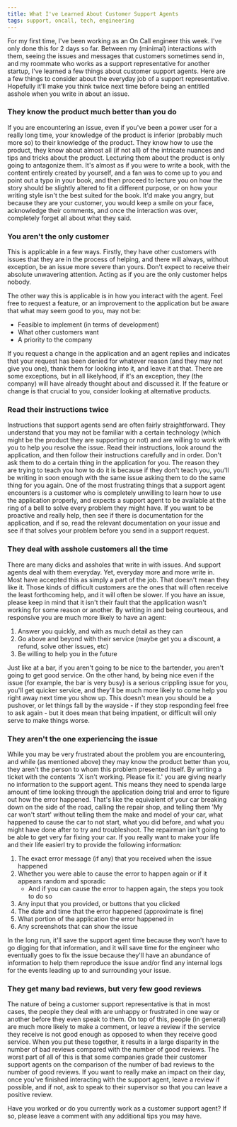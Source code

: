 ```yaml
---
title: What I've Learned About Customer Support Agents
tags: support, oncall, tech, engineering
---
```


For my first time, I've been working as an On Call engineer this week. I've only done this for 2 days so far. Between my (minimal) interactions with them, seeing the issues and messages that customers sometimes send in, and my roommate who works as a support representative for another startup, I've learned a few things about customer support agents. Here are a few things to consider about the everyday job of a support representative. Hopefully it'll make you think twice next time before being an entitled asshole when you write in about an issue.

### They know the product much better than you do

If you are encountering an issue, even if you've been a power user for a really long time, your knowledge of the product is inferior (probably much more so) to their knowledge of the product. They know how to use the product, they know about almost all (if not all) of the intricate nuances and tips and tricks about the product. Lecturing them about the product is only going to antagonize them. It's almost as if you were to write a book, with the content entirely created by yourself, and a fan was to come up to you and point out a typo in your book, and then proceed to lecture you on how the story should be slightly altered to fit a different purpose, or on how your writing style isn't the best suited for the book. It'd make you angry, but because they are your customer, you would keep a smile on your face, acknowledge their comments, and once the interaction was over, completely forget all about what they said.

### You aren't the only customer

This is applicable in a few ways. Firstly, they have other customers with issues that they are in the process of helping, and there will always, without exception, be an issue more severe than yours. Don't expect to receive their absolute unwavering attention. Acting as if you are the only customer helps nobody.

The other way this is applicable is in how you interact with the agent. Feel free to request a feature, or an improvement to the application but be aware that what may seem good to you, may not be:

* Feasible to implement (in terms of development)
* What other customers want
* A priority to the company

If you request a change in the application and an agent replies and indicates that your request has been denied for whatever reason (and they may not give you one), thank them for looking into it, and leave it at that. There are some exceptions, but in all likelyhood, if it's an exception, they (the company) will have already thought about and discussed it. If the feature or change is that crucial to you, consider looking at alternative products.

### Read their instructions twice

Instructions that support agents send are often fairly straightforward. They understand that you may not be familiar with a certain technology (which might be the product they are supporting or not) and are willing to work with you to help you resolve the issue. Read their instructions, look around the application, and then follow their instructions carefully and in order. Don't ask them to do a certain thing in the application for you. The reason they are trying to teach you how to do it is because if they don't teach you, you'll be writing in soon enough with the same issue asking them to do the same thing for you again. One of the most frustrating things that a support agent encounters is a customer who is completely unwilling to learn how to use the application properly, and expects a support agent to be available at the ring of a bell to solve every problem they might have. If you want to be proactive and really help, then see if there is documentation for the application, and if so, read the relevant documentation on your issue and see if that solves your problem before you send in a support request.

### They deal with asshole customers all the time

There are many dicks and assholes that write in with issues. And support agents deal with them everyday. Yet, everyday more and more write in. Most have accepted this as simply a part of the job. That doesn't mean they like it. Those kinds of difficult customers are the ones that will often receive the least forthcoming help, and it will often be slower. If you have an issue, please keep in mind that it isn't their fault that the application wasn't working for some reason or another. By writing in and being courteous, and responsive you are much more likely to have an agent:

1. Answer you quickly, and with as much detail as they can
2. Go above and beyond with their service (maybe get you a discount, a refund, solve other issues, etc)
3. Be willing to help you in the future

Just like at a bar, if you aren't going to be nice to the bartender, you aren't going to get good service. On the other hand, by being nice even if the issue (for example, the bar is very busy) is a serious crippling issue for you, you'll get quicker service, and they'll be much more likely to come help you right away next time you show up. This doesn't mean you should be a pushover, or let things fall by the wayside - if they stop responding feel free to ask again - but it does mean that being impatient, or difficult will only serve to make things worse.

### They aren't the one experiencing the issue

While you may be very frustrated about the problem you are encountering, and while (as mentioned above) they may know the product better than you, they aren't the person to whom this problem presented itself. By writing a ticket with the contents 'X isn't working. Please fix it.' you are giving nearly no information to the support agent. This means they need to spenda large amount of time looking through the application doing trial and error to figure out how the error happened. That's like the equivalent of your car breaking down on the side of the road, calling the repair shop, and telling them 'My car won't start' without telling them the make and model of your car, what happened to cause the car to not start, what you did before, and what you might have done after to try and troubleshoot. The repairman isn't going to be able to get very far fixing your car. If you really want to make your life and their life easierl try to provide the following information:

1. The exact error message (if any) that you received when the issue happened
2. Whether you were able to cause the error to happen again or if it appears random and sporadic
    * And if you can cause the error to happen again, the steps you took to do so
3. Any input that you provided, or buttons that you clicked
4. The date and time that the error happened (approximate is fine)
5. What portion of the application the error happened in
6. Any screenshots that can show the issue

In the long run, it'll save the support agent time because they won't have to go digging for that information, and it will save time for the engineer who eventually goes to fix the issue because they'll have an abundance of information to help them reproduce the issue and/or find any internal logs for the events leading up to and surrounding your issue.

### They get many bad reviews, but very few good reviews

The nature of being a customer support representative is that in most cases, the people they deal with are unhappy or frustrated in one way or another before they even speak to them. On top of this, people (in general) are much more likely to make a comment, or leave a review if the service they receive is not good enough as opposed to when they receive good service. When you put these together, it results in a large disparity in the number of bad reviews compared with the number of good reviews. The worst part of all of this is that some companies grade their customer support agents on the comparison of the number of bad reviews to the number of good reviews. If you want to really make an impact on their day, once you've finished interacting with the support agent, leave a review if possible, and if not, ask to speak to their supervisor so that you can leave a positive review.

Have you worked or do you currently work as a customer support agent? If so, please leave a comment with any additional tips you may have.
